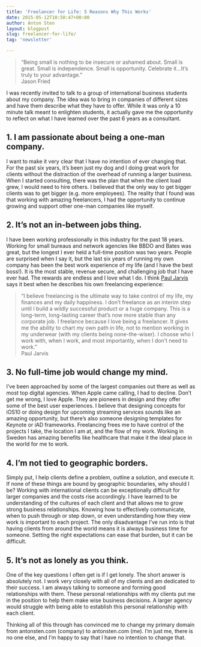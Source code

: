 ```yaml
---
title: 'Freelancer for Life: 5 Reasons Why This Works'
date: 2015-05-12T10:50:47+00:00
author: Anton Sten
layout: blogpost
slug: freelancer-for-life/
tag: 'newsletter'

---
```

> “Being small is nothing to be insecure or ashamed about. Small is great. Small is independence. Small is opportunity. Celebrate it&#8230;It’s truly to your advantage.”<br>Jason Fried

I was recently invited to talk to a group of international business students about my company. The idea was to bring in companies of different sizes and have them describe what they have to offer. While it was only a 10 minute talk meant to enlighten students, it actually gave me the opportunity to reflect on what I have learned over the past 6 years as a consultant.

## 1. I am passionate about being a one-man company.

I want to make it very clear that I have no intention of ever changing that. For the past six years, it’s been just my dog and I doing great work for clients without the distraction of the overhead of running a larger business. When I started consulting, there was the plan that when the client load grew, I would need to hire others. I believed that the only way to get bigger clients was to get bigger (e.g. more employees). The reality that I found was that working with amazing freelancers, I had the opportunity to continue growing and support other one-man companies like myself.

## 2. It’s not an in-between jobs thing.

I have been working professionally in this industry for the past 18 years. Working for small bureaus and network agencies like BBDO and Bates was great, but the longest I ever held a full-time position was two years. People are surprised when I say it, but the last six years of running my own company has been the best work experience of my life (and I have the best boss!). It is the most stable, revenue secure, and challenging job that I have ever had. The rewards are endless and I love what I do. I think <a href="https://pjrvs.com" target="_blank">Paul Jarvis</a> says it best when he describes his own freelancing experience:

> “I believe freelancing is the ultimate way to take control of my life, my finances and my daily happiness. I don’t freelance as an interim step until I build a wildly successful product or a huge company. This is a long-term, long-lasting career that’s now more stable than any corporate job. I freelance because I love being a freelancer. It gives me the ability to chart my own path in life, not to mention working in my underwear (with my clients being none-the-wiser). I choose who I work with, when I work, and most importantly, when I don’t need to work.”<br>Paul Jarvis

## 3. No full-time job would change my mind.

I’ve been approached by some of the largest companies out there as well as most top digital agencies. When Apple came calling, I had to decline. Don’t get me wrong, I love Apple. They are pioneers in design and they offer some of the best user experiences. I believe that designing concepts for iOS10 or doing design for upcoming streaming services sounds like an amazing opportunity, but there’s also someone designing templates for Keynote or iAD frameworks. Freelancing frees me to have control of the projects I take, the location I am at, and the flow of my work. Working in Sweden has amazing benefits like healthcare that make it the ideal place in the world for me to work.

## 4. I’m not tied to geographic borders.

Simply put, I help clients define a problem, outline a solution, and execute it. If none of these things are bound by geographic boundaries, why should I be? Working with international clients can be exceptionally difficult for larger companies and the costs rise accordingly. I have learned to be understanding of the cultures of each client and that allows me to grow strong business relationships. Knowing how to effectively communicate, when to push through or step down, or even understanding how they view work is important to each project. The only disadvantage I’ve run into is that having clients from around the world means it is always business time for someone. Setting the right expectations can ease that burden, but it can be difficult.

## 5. It’s not as lonely as you think.

One of the key questions I often get is if I get lonely. The short answer is absolutely not. I work very closely with all of my clients and am dedicated to their success. I am always talking to someone and forming good relationships with them. These personal relationships with my clients put me in the position to help them make wise business decisions. A larger agency would struggle with being able to establish this personal relationship with each client.

Thinking all of this through has convinced me to change my primary domain from antonsten.com (company) to antonsten.com (me). I’m just me, there is no one else, and I’m happy to say that I have no intention to change that.
